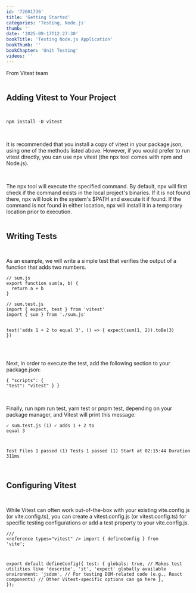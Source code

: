 ```yaml
---
id: '72601736'
title: 'Getting Started'
categories: 'Testing, Node.js'
thumb: ''
date: '2025-09-17T12:27:30'
bookTitle: 'Testing Node.js Application'
bookThumb: ''
bookChapter: 'Unit Testing'
videos: ''
---
```

<p>From Vitest team</p><p>&nbsp;</p><p><span style="font-size:21px;"><strong>Adding Vitest to Your Project</strong></span></p><p>&nbsp;</p><pre><code>npm install -D vitest</code></pre><p>&nbsp;</p><p>It is recommended that you install a copy of vitest in your package.json, using one of the methods listed above. However, if you would prefer to run vitest directly, you can use npx vitest (the npx tool comes with npm and Node.js).</p><p>&nbsp;</p><p>The npx tool will execute the specified command. By default, npx will first check if the command exists in the local project's binaries. If it is not found there, npx will look in the system's $PATH and execute it if found. If the command is not found in either location, npx will install it in a temporary location prior to execution.</p><p>&nbsp;</p><p><span style="font-size:21px;"><strong>Writing Tests</strong></span></p><p>&nbsp;</p><p>As an example, we will write a simple test that verifies the output of a function that adds two numbers.</p><pre><code class="js javascript js-code">// sum.js
export function sum(a, b) {
  return a + b
}</code></pre><pre><code class="js javascript js-code">// sum.test.js
import { expect, test } from 'vitest'
import { sum } from './sum.js'

test('adds 1 + 2 to equal 3', () =&gt; {
  expect(sum(1, 2)).toBe(3)
})</code></pre><p>&nbsp;</p><p>Next, in order to execute the test, add the following section to your package.json:</p><pre><code class="js javascript js-code">{
  "scripts": {
    "test": "vitest"
  }
}</code></pre><p>&nbsp;</p><p>Finally, run npm run test, yarn test or pnpm test, depending on your package manager, and Vitest will print this message:</p><pre><code>✓ sum.test.js (1)
  ✓ adds 1 + 2 to equal 3

Test Files  1 passed (1)
     Tests  1 passed (1)
  Start at  02:15:44
  Duration  311ms</code></pre><p>&nbsp;</p><p><span style="font-size:21px;"><strong>Configuring Vitest</strong></span></p><p>&nbsp;</p><p>While Vitest can often work out-of-the-box with your existing vite.config.js (or vite.config.ts), you can create a vitest.config.js (or vitest.config.ts) for specific testing configurations or add a test property to your vite.config.js.</p><pre><code class="js javascript js-code">/// &lt;reference types="vitest" /&gt;
import { defineConfig } from 'vite';

export default defineConfig({
  test: {
    globals: true, // Makes test utilities like 'describe', 'it', 'expect' globally available
    environment: 'jsdom', // For testing DOM-related code (e.g., React components)
    // Other Vitest-specific options can go here
  },
});</code></pre>